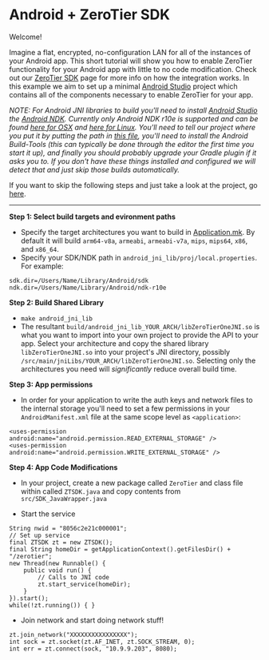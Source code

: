 Android + ZeroTier SDK
====

Welcome!

Imagine a flat, encrypted, no-configuration LAN for all of the instances of your Android app. This short tutorial will show you how to enable ZeroTier functionality for your Android app with little to no code modification. Check out our [ZeroTier SDK](https://www.zerotier.com/blog) page for more info on how the integration works. In this example we aim to set up a minimal [Android Studio](https://developer.android.com/studio/index.html) project which contains all of the components necessary to enable ZeroTier for your app.

*NOTE: For Android JNI libraries to build you'll need to install [Android Studio](https://developer.android.com/studio/index.html) the [Android NDK](https://developer.android.com/ndk/index.html). Currently only Android NDK r10e is supported and can be found [here for OSX](http://dl.google.com/android/repository/android-ndk-r10e-darwin-x86_64.zip) and [here for Linux](http://dl.google.com/android/repository/android-ndk-r10e-linux-x86_64.zip). You'll need to tell our project where you put it by putting the path in [this file](android_jni_lib/proj/local.properties), you'll need to install the Android Build-Tools (this can typically be done through the editor the first time you start it up), and finally you should probably upgrade your Gradle plugin if it asks you to. If you don't have these things installed and configured we will detect that and just skip those builds automatically.*

If you want to skip the following steps and just take a look at the project, go [here](example_app).

***
**Step 1: Select build targets and evironment paths**
 - Specify the target architectures you want to build in [Application.mk](android/java/jni/Application.mk). By default it will build `arm64-v8a`, `armeabi`, `armeabi-v7a`, `mips`, `mips64`, `x86`, and `x86_64`.
 - Specify your SDK/NDK path in `android_jni_lib/proj/local.properties`. For example:
 ```
 sdk.dir=/Users/Name/Library/Android/sdk
 ndk.dir=/Users/Name/Library/Android/ndk-r10e
 ```

**Step 2: Build Shared Library**
 - `make android_jni_lib`
 - The resultant `build/android_jni_lib_YOUR_ARCH/libZeroTierOneJNI.so` is what you want to import into your own project to provide the API to your app. Select your architecture and copy the shared library `libZeroTierOneJNI.so` into your project's JNI directory, possibly `/src/main/jniLibs/YOUR_ARCH/libZeroTierOneJNI.so`. Selecting only the architectures you need will *significantly* reduce overall build time.

**Step 3: App permissions**

 - In order for your application to write the auth keys and network files to the internal storage you'll need to set a few permissions in your `AndroidManifest.xml` file at the same scope level as `<application>`:

```
<uses-permission android:name="android.permission.READ_EXTERNAL_STORAGE" />
<uses-permission android:name="android.permission.WRITE_EXTERNAL_STORAGE" />
```

**Step 4: App Code Modifications**
 - In your project, create a new package called `ZeroTier` and class file within called `ZTSDK.java` and copy contents from `src/SDK_JavaWrapper.java`
 
 - Start the service

```
String nwid = "8056c2e21c000001";
// Set up service
final ZTSDK zt = new ZTSDK();
final String homeDir = getApplicationContext().getFilesDir() + "/zerotier";
new Thread(new Runnable() {
    public void run() {
        // Calls to JNI code
        zt.start_service(homeDir);
    }
}).start();
while(!zt.running()) { }
```

 - Join network and start doing network stuff!

```
zt.join_network("XXXXXXXXXXXXXXXX");
int sock = zt.socket(zt.AF_INET, zt.SOCK_STREAM, 0);
int err = zt.connect(sock, "10.9.9.203", 8080);
```